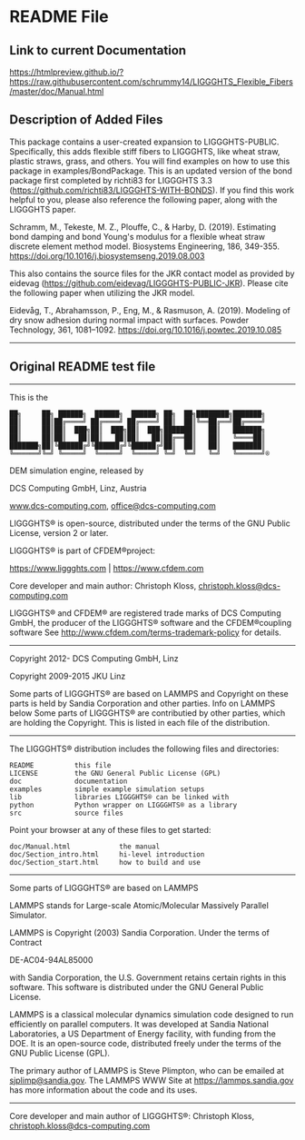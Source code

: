 # README File

## Link to current Documentation

https://htmlpreview.github.io/?https://raw.githubusercontent.com/schrummy14/LIGGGHTS_Flexible_Fibers/master/doc/Manual.html

## Description of Added Files

This package contains a user-created expansion to LIGGGHTS-PUBLIC.
Specifically, this adds flexible stiff fibers to LIGGGHTS, like wheat
straw, plastic straws, grass, and others. You will find examples on
how to use this package in examples/BondPackage. This is an updated
version of the bond package first completed by richti83 for LIGGGHTS
3.3 (https://github.com/richti83/LIGGGHTS-WITH-BONDS). If you find
this work helpful to you, please also reference the following paper,
along with the LIGGGHTS paper.

Schramm, M., Tekeste, M. Z., Plouffe, C., & Harby, D. (2019).
Estimating bond damping and bond Young's modulus for a flexible wheat
straw discrete element method model. Biosystems Engineering, 186,
349-355. https://doi.org/10.1016/j.biosystemseng.2019.08.003

This also contains the source files for the JKR contact model as
provided by eidevag (https://github.com/eidevag/LIGGGHTS-PUBLIC-JKR).
Please cite the following paper when utilizing the JKR model.

Eidevåg, T., Abrahamsson, P., Eng, M., & Rasmuson, A. (2019). 
Modeling of dry snow adhesion during normal impact with surfaces. 
Powder Technology, 361, 1081–1092. https://doi.org/10.1016/j.powtec.2019.10.085

----------------------------------------------------------------------

## Original README test file

----------------------------------------------------------------------
This is the

```text
██╗     ██╗ ██████╗  ██████╗  ██████╗ ██╗  ██╗████████╗███████╗
██║     ██║██╔════╝ ██╔════╝ ██╔════╝ ██║  ██║╚══██╔══╝██╔════╝
██║     ██║██║  ███╗██║  ███╗██║  ███╗███████║   ██║   ███████╗
██║     ██║██║   ██║██║   ██║██║   ██║██╔══██║   ██║   ╚════██║
███████╗██║╚██████╔╝╚██████╔╝╚██████╔╝██║  ██║   ██║   ███████║
╚══════╝╚═╝ ╚═════╝  ╚═════╝  ╚═════╝ ╚═╝  ╚═╝   ╚═╝   ╚══════╝®
```

DEM simulation engine, released by 

DCS Computing GmbH, Linz, Austria

www.dcs-computing.com, office@dcs-computing.com

LIGGGHTS® is open-source, distributed under the terms of the GNU Public
License, version 2 or later.

LIGGGHTS® is part of CFDEM®project:

<https://www.liggghts.com> | <https://www.cfdem.com>

Core developer and main author:
Christoph Kloss, christoph.kloss@dcs-computing.com

LIGGGHTS® and CFDEM® are registered trade marks of DCS Computing GmbH,
the producer of the LIGGGHTS® software and the CFDEM®coupling software
See <http://www.cfdem.com/terms-trademark-policy> for details.

----------------------------------------------------------------------

Copyright 2012-     DCS Computing GmbH, Linz

Copyright 2009-2015 JKU Linz

Some parts of LIGGGHTS® are based on LAMMPS and Copyright on these
parts is held by Sandia Corporation and other parties. Info on LAMMPS below
Some parts of LIGGGHTS® are contributied by other parties, which are
holding the Copyright. This is listed in each file of the distribution.

----------------------------------------------------------------------

The LIGGGHTS® distribution includes the following files and directories:

```text
README          this file
LICENSE         the GNU General Public License (GPL)
doc             documentation
examples        simple example simulation setups
lib             libraries LIGGGHTS® can be linked with
python          Python wrapper on LIGGGHTS® as a library
src             source files
```

Point your browser at any of these files to get started:

```text
doc/Manual.html            the manual
doc/Section_intro.html     hi-level introduction
doc/Section_start.html     how to build and use
```

----------------------------------------------------------------------

Some parts of LIGGGHTS® are based on LAMMPS

LAMMPS stands for Large-scale Atomic/Molecular Massively Parallel
Simulator.

LAMMPS is Copyright (2003) Sandia Corporation.  Under the terms of Contract

DE-AC04-94AL85000

with Sandia Corporation, the U.S. Government retains
certain rights in this software.  This software is distributed under
the GNU General Public License.

LAMMPS is a classical molecular dynamics simulation code designed to
run efficiently on parallel computers.  It was developed at Sandia
National Laboratories, a US Department of Energy facility, with
funding from the DOE.  It is an open-source code, distributed freely
under the terms of the GNU Public License (GPL).

The primary author of LAMMPS is Steve Plimpton, who can be emailed
at sjplimp@sandia.gov.  The LAMMPS WWW Site at <https://lammps.sandia.gov> has
more information about the code and its uses.

----------------------------------------------------------------------

Core developer and main author of LIGGGHTS®:
Christoph Kloss, christoph.kloss@dcs-computing.com
